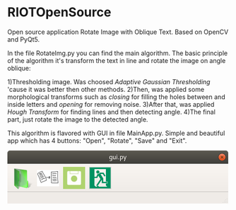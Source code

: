 # RIOTOpenSource
Open source application Rotate Image with Oblique Text. Based on OpenCV and PyQt5.

In the file RotateImg.py you can find the main algorithm. The basic principle of the algorithm it's transform the text in line and rotate the image on angle oblique:

1)Thresholding image. Was choosed <em>Adaptive Gaussian Thresholding</em> 'cause it was better then other methods.
2)Then, was applied some morphological transforms such as <em>closing</em> for filling the holes between and inside letters and <em>opening</em> for removing noise.
3)After that, was applied <em>Hough Transform</em> for finding lines and then detecting angle.
4)The final part, just rotate the image to the detected angle.

This algorithm is flavored with GUI in file MainApp.py. Simple and beautiful app which has 4 buttons: "Open", "Rotate", "Save" and "Exit".

![image](https://github.com/vovanezha/RIOTOpenSource/blob/master/gui.png)

